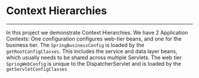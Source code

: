 # Context Hierarchies
---

In this project we demonstrate Context Hierarchies. We have 2 Application Contexts: One configuration configures web-tier beans, and one for the business tier.
The `SpringBusinessConfig` is loaded by the `getRootConfigClasses`. This includes the service and data layer beans, which usually needs to be shared across
multiple Servlets. The web tier `SpringWebConfig` is unique to the DispatcherServlet and is loaded by the `getServletConfigClasses`